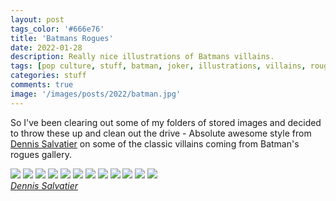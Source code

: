 ```yaml
---
layout: post
tags_color: '#666e76'
title: 'Batmans Rogues'
date: 2022-01-28
description: Really nice illustrations of Batmans villains.
tags: [pop culture, stuff, batman, joker, illustrations, villains, rougue]
categories: stuff
comments: true
image: '/images/posts/2022/batman.jpg'
---
```

So I've been clearing out some of my folders of stored images and decided to throw these up and clean out the drive - Absolute awesome style from [Dennis Salvatier](https://www.salvatierstudios.com/) on some of the classic villains coming from Batman's rogues gallery.

<div class="gallery-box">
  <div class="gallery">
  	<img src="/images/posts/2022/batman-01.png" loading="lazy">
  	<img src="/images/posts/2022/batman-02.jpg" loading="lazy">
  	<img src="/images/posts/2022/batman-03.jpg" loading="lazy">
  	<img src="/images/posts/2022/batman-04.jpg" loading="lazy">
  	<img src="/images/posts/2022/batman-05.jpg" loading="lazy">
  	<img src="/images/posts/2022/batman-06.jpg" loading="lazy">
  	<img src="/images/posts/2022/batman-07.png" loading="lazy">
  	<img src="/images/posts/2022/batman-08.png" loading="lazy">
  	<img src="/images/posts/2022/batman-09.jpg" loading="lazy">
  	<img src="/images/posts/2022/batman-10.png" loading="lazy">
  	<img src="/images/posts/2022/batman-11.jpg" loading="lazy">
  	<img src="/images/posts/2022/batman-12.png" loading="lazy">
  </div>
  <em><a href="https://www.salvatierstudios.com/" target="_blank">Dennis Salvatier</a></em>
</div>

